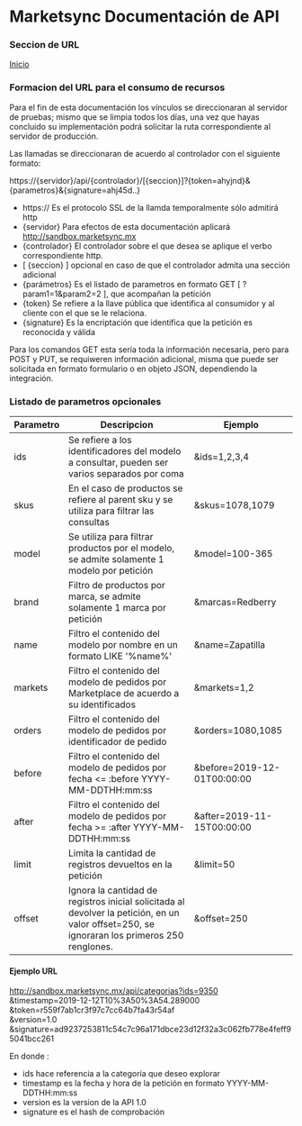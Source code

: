 # Marketsync Documentación de API 
### Seccion de URL 

[Inicio](https://github.com/hvalles/marketsync)

### Formacion del URL para el consumo de recursos

Para el fin de esta documentación los vínculos se direccionaran al servidor de pruebas; mismo que se limpia todos los días, una vez que hayas concluido su implementación podrá solicitar la ruta correspondiente al servidor de producción.

Las llamadas se direccionaran de acuerdo al controlador con el siguiente formato:

https://{servidor}/api/{controlador}/[{seccion}]?{token=ahyjnd}&{parametros}&{signature=ahj45d..}

- https:// Es el protocolo SSL de la llamda temporalmente sólo admitirá http
- {servidor} Para efectos de esta documentación aplicará http://sandbox.marketsync.mx
- {controlador} El controlador sobre el que desea se aplique el verbo correspondiente http.
- [ {seccion} ] opcional en caso de que el controlador admita una sección adicional
- {parámetros} Es el listado de parametros en formato GET [ ?param1=1&param2=2 ], que acompañan la petición
- {token} Se refiere a la llave pública que identifica al consumidor y al cliente con el que se le relaciona.
- {signature} Es la encriptación que identifica que la petición es reconocida y válida

Para los comandos GET esta sería toda la información necesaria, pero para POST y PUT, se requiweren información adicional,
misma que puede ser solicitada en formato formulario o en objeto JSON, dependiendo la integración.

### Listado de parametros opcionales

|Parametro|Descripcion|Ejemplo|
|---------|-----------|-------|
|ids|Se refiere a los identificadores del modelo a consultar, pueden ser varios separados por coma| &ids=1,2,3,4 |
|skus|En el caso de productos se refiere al parent sku y se utiliza para filtrar las consultas | &skus=1078,1079|
|model|Se utiliza para filtrar productos por el modelo, se admite solamente 1 modelo por petición| &model=100-365|
|brand|Filtro de productos por marca, se admite solamente 1 marca por petición| &marcas=Redberry|
|name|Filtro el contenido del modelo por nombre en un formato LIKE '%name%'| &name=Zapatilla|
|markets|Filtro el contenido del modelo de pedidos por Marketplace de acuerdo a su identificados| &markets=1,2|
|orders|Filtro el contenido del modelo de pedidos por identificador de pedido| &orders=1080,1085|
|before|Filtro el contenido del modelo de pedidos por fecha <= :before YYYY-MM-DDTHH:mm:ss| &before=2019-12-01T00:00:00|
|after|Filtro el contenido del modelo de pedidos por fecha >= :after YYYY-MM-DDTHH:mm:ss| &after=2019-11-15T00:00:00|
|limit|Limita la cantidad de registros devueltos en la petición| &limit=50|
|offset|Ignora la cantidad de registros inicial solicitada al devolver la petición, en un valor offset=250, se ignoraran los primeros 250 renglones.| &offset=250|

#### Ejemplo URL

http://sandbox.marketsync.mx/api/categorias?ids=9350  
&timestamp=2019-12-12T10%3A50%3A54.289000  
&token=r559f7ab1cr3f97c7cc64b7fa43r54af  
&version=1.0  
&signature=ad9237253811c54c7c96a171dbce23d12f32a3c062fb778e4feff95041bcc261

En donde :
- ids hace referencia  a la categoría que deseo explorar
- timestamp es la fecha y hora de la petición en formato YYYY-MM-DDTHH:mm:ss
- version es la version de la API 1.0
- signature es el hash de comprobación
